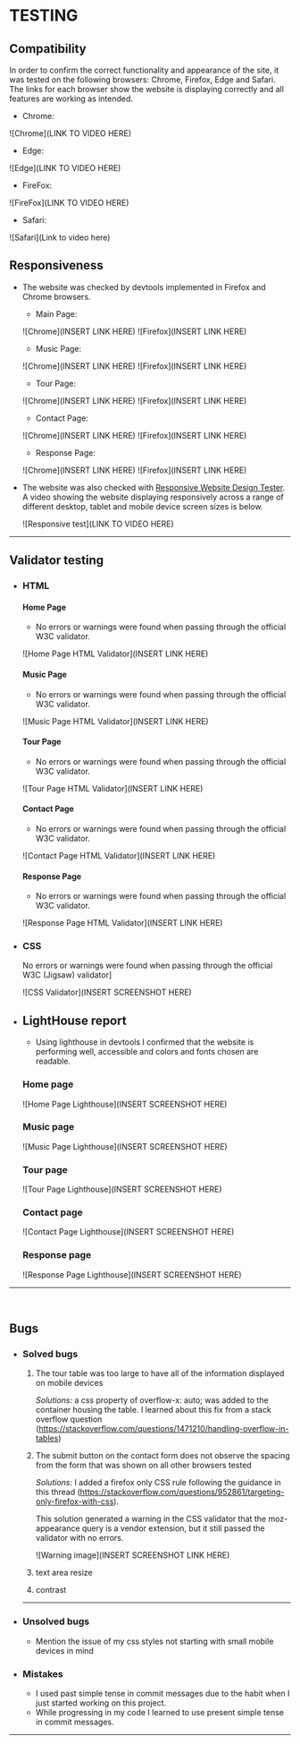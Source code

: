 # TESTING


## Compatibility

In order to confirm the correct functionality and appearance of the site, it was tested on the following browsers: Chrome, Firefox, Edge and Safari. The links for each browser show the website is displaying correctly and all features are working as intended.

  - Chrome:

  ![Chrome](LINK TO VIDEO HERE)

  - Edge:

  ![Edge](LINK TO VIDEO HERE)

  - FireFox:

  ![FireFox](LINK TO VIDEO HERE)

  - Safari:

  ![Safari](Link to video here)

## Responsiveness


+ The website was checked by devtools implemented in Firefox and Chrome browsers.

    - Main Page:

    ![Chrome](INSERT LINK HERE)
    ![Firefox](INSERT LINK HERE)

    - Music Page:

    ![Chrome](INSERT LINK HERE)
    ![Firefox](INSERT LINK HERE)

    - Tour Page:

    ![Chrome](INSERT LINK HERE)
    ![Firefox](INSERT LINK HERE)

    - Contact Page:

    ![Chrome](INSERT LINK HERE)
    ![Firefox](INSERT LINK HERE)

    - Response Page:

    ![Chrome](INSERT LINK HERE)
    ![Firefox](INSERT LINK HERE)

+ The website was also checked with [Responsive Website Design Tester](https://responsivedesignchecker.com/). A video showing the website displaying responsively across a range of different desktop, tablet and mobile device screen sizes is below.

    ![Responsive test](LINK TO VIDEO HERE)
  

---
## Validator testing
+ ### HTML
  #### Home Page
    - No errors or warnings were found when passing through the official W3C validator.

    ![Home Page HTML Validator](INSERT LINK HERE)
    
  #### Music Page
    - No errors or warnings were found when passing through the official W3C validator.

    ![Music Page HTML Validator](INSERT LINK HERE)

  #### Tour Page
    - No errors or warnings were found when passing through the official W3C validator.

    ![Tour Page HTML Validator](INSERT LINK HERE)

  #### Contact Page
    - No errors or warnings were found when passing through the official W3C validator.

    ![Contact Page HTML Validator](INSERT LINK HERE)

    #### Response Page
    - No errors or warnings were found when passing through the official W3C validator.

    ![Response Page HTML Validator](INSERT LINK HERE)
    
+ ### CSS
  No errors or warnings were found when passing through the official W3C (Jigsaw) validator]

  ![CSS Validator](INSERT SCREENSHOT HERE)


+ ## LightHouse report

    - Using lighthouse in devtools I confirmed that the website is performing well, accessible and colors and fonts chosen are readable.
    
  ### Home page

  ![Home Page Lighthouse](INSERT SCREENSHOT HERE)

  ### Music page

  ![Music Page Lighthouse](INSERT SCREENSHOT HERE)

  ### Tour page

  ![Tour Page Lighthouse](INSERT SCREENSHOT HERE)

  ### Contact page

  ![Contact Page Lighthouse](INSERT SCREENSHOT HERE)

  ### Response page

  ![Response Page Lighthouse](INSERT SCREENSHOT HERE)

---
​
## Bugs
+ ### Solved bugs
    1. The tour table was too large to have all of the information displayed on mobile devices
    
        *Solutions:* a css property of overflow-x: auto; was added to the container housing the table. I learned about this fix from a stack overflow question (https://stackoverflow.com/questions/1471210/handling-overflow-in-tables)

    2. The submit button on the contact form does not observe the spacing from the form that was shown on all other browsers tested
    
        *Solutions:* I added a firefox only CSS rule following the guidance in this thread (https://stackoverflow.com/questions/952861/targeting-only-firefox-with-css).

        This solution generated a warning in the CSS validator that the moz-appearance query is a vendor extension, but it still passed the validator with no errors.

        ![Warning image](INSERT SCREENSHOT LINK HERE)

    3. text area resize

    4. contrast
   
    ---
+ ### Unsolved bugs
    - Mention the issue of my css styles not starting with small mobile devices in mind
+ ### Mistakes
    - I used past simple tense in commit messages due to the habit when I just started working on this project.
    - While progressing in my code I learned to use present simple tense in commit messages.

---